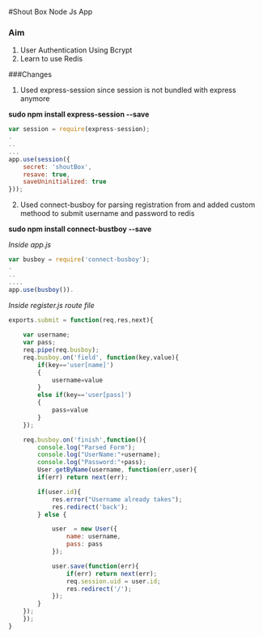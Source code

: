 #Shout Box Node Js App

### Aim

1. User Authentication Using Bcrypt
2. Learn to use Redis

###Changes

1. Used express-session since session is not bundled with express anymore

**sudo npm install express-session --save**

```javascript
var session = require(express-session);
.
..
...
app.use(session({
	secret: 'shoutBox',
	resave: true,
	saveUninitialized: true
}));

```

2. Used connect-busboy for parsing registration from and added custom methood to submit username
and password to redis


**sudo npm install connect-bustboy --save**

*Inside app.js*

```javascript
var busboy = require('connect-busboy');
.
..
....
app.use(busboy()).

```

*Inside register.js route file*

```javascript
exports.submit = function(req,res,next){
	
	var username;
	var pass;
	req.pipe(req.busboy);
	req.busboy.on('field', function(key,value){
		if(key=='user[name]')
		{
			username=value
		}
		else if(key=='user[pass]')
		{
			pass=value
		}
	});

	req.busboy.on('finish',function(){
		console.log("Parsed Form");
		console.log("UserName:"+username);
		console.log("Password:"+pass);
		User.getByName(username, function(err,user){
		if(err) return next(err);

		if(user.id){
			res.error("Username already takes");
			res.redirect('back');
		} else {

			user  = new User({
				name: username,
				pass: pass
			});

			user.save(function(err){
				if(err) return next(err);
				req.session.uid = user.id;
				res.redirect('/');
			});
		}
	});
	});
}
```
